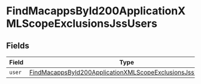 # FindMacappsById200ApplicationXMLScopeExclusionsJssUsers


## Fields

| Field                                                                                                                                                 | Type                                                                                                                                                  | Required                                                                                                                                              | Description                                                                                                                                           |
| ----------------------------------------------------------------------------------------------------------------------------------------------------- | ----------------------------------------------------------------------------------------------------------------------------------------------------- | ----------------------------------------------------------------------------------------------------------------------------------------------------- | ----------------------------------------------------------------------------------------------------------------------------------------------------- |
| `user`                                                                                                                                                | [FindMacappsById200ApplicationXMLScopeExclusionsJssUsersUser](../../models/operations/findmacappsbyid200applicationxmlscopeexclusionsjssusersuser.md) | :heavy_minus_sign:                                                                                                                                    | N/A                                                                                                                                                   |